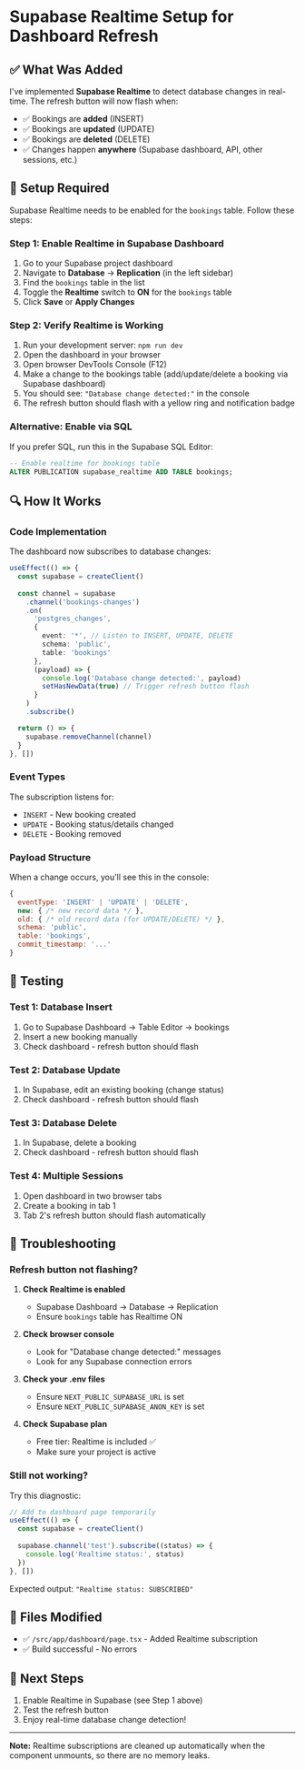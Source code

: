 # Supabase Realtime Setup for Dashboard Refresh

## ✅ What Was Added

I've implemented **Supabase Realtime** to detect database changes in real-time. The refresh button will now flash when:

- ✅ Bookings are **added** (INSERT)
- ✅ Bookings are **updated** (UPDATE)  
- ✅ Bookings are **deleted** (DELETE)
- ✅ Changes happen **anywhere** (Supabase dashboard, API, other sessions, etc.)

## 🔧 Setup Required

Supabase Realtime needs to be enabled for the `bookings` table. Follow these steps:

### Step 1: Enable Realtime in Supabase Dashboard

1. Go to your Supabase project dashboard
2. Navigate to **Database** → **Replication** (in the left sidebar)
3. Find the `bookings` table in the list
4. Toggle the **Realtime** switch to **ON** for the `bookings` table
5. Click **Save** or **Apply Changes**

### Step 2: Verify Realtime is Working

1. Run your development server: `npm run dev`
2. Open the dashboard in your browser
3. Open browser DevTools Console (F12)
4. Make a change to the bookings table (add/update/delete a booking via Supabase dashboard)
5. You should see: `"Database change detected:"` in the console
6. The refresh button should flash with a yellow ring and notification badge

### Alternative: Enable via SQL

If you prefer SQL, run this in the Supabase SQL Editor:

```sql
-- Enable realtime for bookings table
ALTER PUBLICATION supabase_realtime ADD TABLE bookings;
```

## 🔍 How It Works

### Code Implementation

The dashboard now subscribes to database changes:

```typescript
useEffect(() => {
  const supabase = createClient()
  
  const channel = supabase
    .channel('bookings-changes')
    .on(
      'postgres_changes',
      {
        event: '*', // Listen to INSERT, UPDATE, DELETE
        schema: 'public',
        table: 'bookings'
      },
      (payload) => {
        console.log('Database change detected:', payload)
        setHasNewData(true) // Trigger refresh button flash
      }
    )
    .subscribe()

  return () => {
    supabase.removeChannel(channel)
  }
}, [])
```

### Event Types

The subscription listens for:
- `INSERT` - New booking created
- `UPDATE` - Booking status/details changed
- `DELETE` - Booking removed

### Payload Structure

When a change occurs, you'll see this in the console:

```javascript
{
  eventType: 'INSERT' | 'UPDATE' | 'DELETE',
  new: { /* new record data */ },
  old: { /* old record data (for UPDATE/DELETE) */ },
  schema: 'public',
  table: 'bookings',
  commit_timestamp: '...'
}
```

## 🧪 Testing

### Test 1: Database Insert
1. Go to Supabase Dashboard → Table Editor → bookings
2. Insert a new booking manually
3. Check dashboard - refresh button should flash

### Test 2: Database Update  
1. In Supabase, edit an existing booking (change status)
2. Check dashboard - refresh button should flash

### Test 3: Database Delete
1. In Supabase, delete a booking
2. Check dashboard - refresh button should flash

### Test 4: Multiple Sessions
1. Open dashboard in two browser tabs
2. Create a booking in tab 1
3. Tab 2's refresh button should flash automatically

## 🐛 Troubleshooting

### Refresh button not flashing?

1. **Check Realtime is enabled**
   - Supabase Dashboard → Database → Replication
   - Ensure `bookings` table has Realtime ON

2. **Check browser console**
   - Look for "Database change detected:" messages
   - Look for any Supabase connection errors

3. **Check your .env files**
   - Ensure `NEXT_PUBLIC_SUPABASE_URL` is set
   - Ensure `NEXT_PUBLIC_SUPABASE_ANON_KEY` is set

4. **Check Supabase plan**
   - Free tier: Realtime is included ✅
   - Make sure your project is active

### Still not working?

Try this diagnostic:
```typescript
// Add to dashboard page temporarily
useEffect(() => {
  const supabase = createClient()
  
  supabase.channel('test').subscribe((status) => {
    console.log('Realtime status:', status)
  })
}, [])
```

Expected output: `"Realtime status: SUBSCRIBED"`

## 📝 Files Modified

- ✅ `/src/app/dashboard/page.tsx` - Added Realtime subscription
- ✅ Build successful - No errors

## 🚀 Next Steps

1. Enable Realtime in Supabase (see Step 1 above)
2. Test the refresh button
3. Enjoy real-time database change detection!

---

**Note:** Realtime subscriptions are cleaned up automatically when the component unmounts, so there are no memory leaks.
